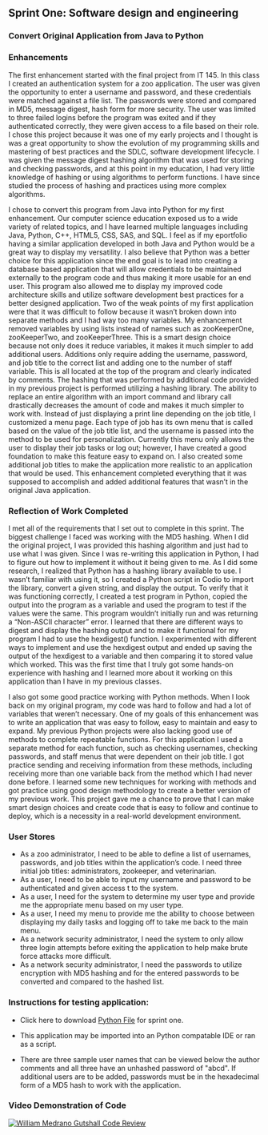 ## **Sprint One: Software design and engineering**

### **Convert Original Application from Java to Python**

### Enhancements
The first enhancement started with the final project from IT 145. In this class I created an authentication system for a zoo application. The user was given the opportunity to enter a username and password, and these credentials were matched against a file list. The passwords were stored and compared in MD5, message digest, hash form for more security. The user was limited to three failed logins before the program was exited and if they authenticated correctly, they were given access to a file based on their role. I chose this project because it was one of my early projects and I thought is was a great opportunity to show the evolution of my programming skills and mastering of best practices and the SDLC, software development lifecycle. I was given the message digest hashing algorithm that was used for storing and checking passwords, and at this point in my education, I had very little knowledge of hashing or using algorithms to perform functions. I have since studied the process of hashing and practices using more complex algorithms.  

I chose to convert this program from Java into Python for my first enhancement. Our computer science education exposed us to a wide variety of related topics, and I have learned multiple languages including Java, Python, C++, HTML5, CSS, SAS, and SQL. I feel as if my eportfolio having a similar application developed in both Java and Python would be a great way to display my versatility. I also believe that Python was a better choice for this application since the end goal is to lead into creating a database based application that will allow credentials to be maintained externally to the program code and thus making it more usable for an end user.  This program also allowed me to display my improved code architecture skills and utilize software development best practices for a better designed application. Two of the weak points of my first application were that it was difficult to follow because it wasn’t broken down into separate methods and I had way too many variables. My enhancement removed variables by using lists instead of names such as zooKeeperOne, zooKeeperTwo, and zooKeeperThree. This is a smart design choice because not only does it reduce variables, it makes it much simpler to add additional users. Additions only require adding the username, password, and job title to the correct list and adding one to the number of staff variable. This is all located at the top of the program and clearly indicated by comments. The hashing that was performed by additional code provided in my previous project is performed utilizing a hashing library. The ability to replace an entire algorithm with an import command and library call drastically decreases the amount of code and makes it much simpler to work with. Instead of just displaying a print line depending on the job title, I customized a menu page. Each type of job has its own menu that is called based on the value of the job title list, and the username is passed into the method to be used for personalization. Currently this menu only allows the user to display their job tasks or log out; however, I have created a good foundation to make this feature easy to expand on. I also created some additional job titles to make the application more realistic to an application that would be used. This enhancement completed everything that it was supposed to accomplish and added additional features that wasn’t in the original Java application.

### Reflection of Work Completed
I met all of the requirements that I set out to complete in this sprint. The biggest challenge I faced was working with the MD5 hashing. When I did the original project, I was provided this hashing algorithm and just had to use what I was given. Since I was re-writing this application in Python, I had to figure out how to implement it without it being given to me. As I did some research, I realized that Python has a hashing library available to use. I wasn’t familiar with using it, so I created a Python script in Codio to import the library, convert a given string, and display the output. To verify that it was functioning correctly, I created a test program in Python, copied the output into the program as a variable and used the program to test if the values were the same. This program wouldn’t initially run and was returning a “Non-ASCII character” error. I learned that there are different ways to digest and display the hashing output and to make it functional for my program I had to use the hexdigest() function. I experimented with different ways to implement and use the hexdigest output and ended up saving the output of the hexdigest to a variable and then comparing it to stored value which worked. This was the first time that I truly got some hands-on experience with hashing and I learned more about it working on this application than I have in my previous classes. 

I also got some good practice working with Python methods. When I look back on my original program, my code was hard to follow and had a lot of variables that weren’t necessary. One of my goals of this enhancement was to write an application that was easy to follow, easy to maintain and easy to expand. My previous Python projects were also lacking good use of methods to complete repeatable functions. For this application I used a separate method for each function, such as checking usernames, checking passwords, and staff menus that were dependent on their job title. I got practice sending and receiving information from these methods, including receiving more than one variable back from the method which I had never done before. I learned some new techniques for working with methods and got practice using good design methodology to create a better version of my previous work. This project gave me a chance to prove that I can make smart design choices and create code that is easy to follow and continue to deploy, which is a necessity in a real-world development environment. 

### User Stores
- As a zoo administrator, I need to be able to define a list of usernames, passwords, and job titles within the application’s code. I need three initial job titles: administrators, zookeeper, and veterinarian. 
- As a user, I need to be able to input my username and password to be authenticated and given access t to the system.
- As a user, I need for the system to determine my user type and provide me the appropriate menu based on my user type.
- As a user, I need my menu to provide me the ability to choose between displaying my daily tasks and logging off to take me back to the main menu.  
- As a network security administrator, I need the system to only allow three login attempts before exiting the application to help make brute force attacks more difficult. 
- As a network security administrator, I need the passwords to utilize encryption with MD5 hashing and for the entered passwords to be converted and compared to the hashed list.


### **Instructions for testing application:**

- Click here to download [Python File](https://williammedranogutshall.github.io/BigDawg.github.io/ZooAuthentication.py) for sprint one.

- This application may be imported into an Python compatable IDE or ran as a script. 

- There are three sample user names that can be viewed below the author comments and all three have an unhashed password of "abcd". If additional users are to be added, passwords must be in the hexadecimal form of a MD5 hash to work with the application.

### **Video Demonstration of Code**

[![William Medrano Gutshall Code Review](https://williammedranogutshall.github.io/BigDawg.github.io/ZooAuthentication.JPG)](https://youtu.be/ptY4YaHSm0g "WilliamMedranoGutshallSprintOne")
